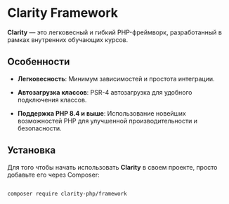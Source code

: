 
# Clarity Framework

**Clarity** — это легковесный и гибкий PHP-фреймворк, разработанный в рамках внутренних обучающих курсов.

## Особенности

- **Легковесность**: Минимум зависимостей и простота интеграции.
- **Автозагрузка классов**: PSR-4 автозагрузка для удобного подключения классов.

- **Поддержка PHP 8.4 и выше**: Использование новейших возможностей PHP для улучшенной производительности и безопасности.

## Установка

Для того чтобы начать использовать **Clarity** в своем проекте, просто добавьте его через Composer:

```bash

composer require clarity-php/framework
